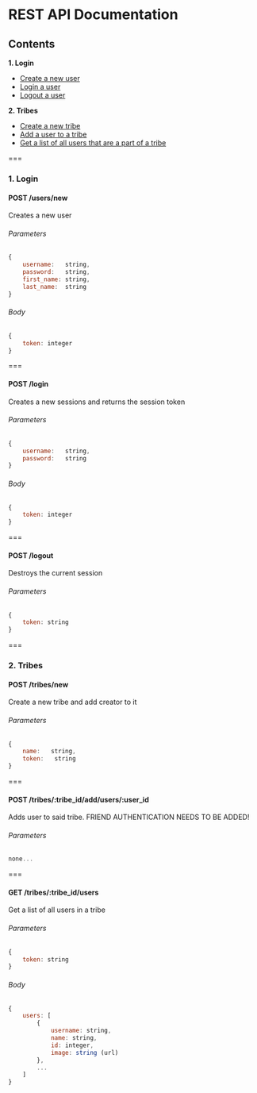 # REST API Documentation

## Contents
**1. Login**
* [Create a new user](#post-usersnew)
* [Login a user](#post-login)
* [Logout a user](#post-logout)

**2. Tribes**
* [Create a new tribe](#post-tribesnew)
* [Add a user to a tribe](#post-tribestribe_idaddusersuser_id)
* [Get a list of all users that are a part of a tribe](#get-tribestribe_idusers)

===

### 1. Login

#### POST /users/new
Creates a new user
###### Parameters
```javascript
{
    username:   string,
    password:   string,
    first_name: string,
    last_name:  string
}
```

###### Body
```javascript
{
    token: integer
}
```
===

#### POST /login
Creates a new sessions and returns the session token
###### Parameters
```javascript
{
    username:   string,
    password:   string
}
```

###### Body
```javascript
{
    token: integer
}
```
===

#### POST /logout
Destroys the current session
###### Parameters
```javascript
{
    token: string
}
```
===
### 2. Tribes

#### POST /tribes/new
Create a new tribe and add creator to it
###### Parameters
```javascript
{
    name:   string,
    token:   string
}
```
===

#### POST /tribes/:tribe_id/add/users/:user_id
Adds user to said tribe. FRIEND AUTHENTICATION NEEDS TO BE ADDED!

###### Parameters
```javascript
none...
```
===
#### GET /tribes/:tribe_id/users
Get a list of all users in a tribe

###### Parameters
```javascript
{
    token: string
}
```

###### Body
```javascript
{
    users: [
        {
            username: string,
            name: string,
            id: integer,
            image: string (url)
        },
        ...
    ]
}
```